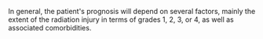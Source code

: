 In general, the patient's prognosis will depend on several factors, mainly the extent of the radiation injury in terms of grades 1, 2, 3, or 4, as well as associated comorbidities.